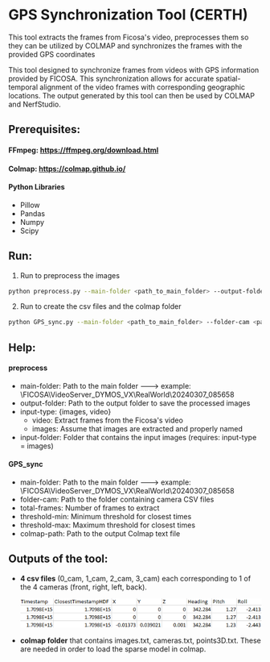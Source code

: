 # GPS Synchronization Tool (CERTH)

This tool extracts the frames from Ficosa's video, preprocesses them so they can be utilized by COLMAP and synchronizes the frames with the provided GPS coordinates 

This tool designed to synchronize frames from videos with GPS information provided by FICOSA. This synchronization allows for accurate spatial-temporal alignment of the video frames with corresponding geographic locations. The output generated by this tool can then be used by COLMAP and NerfStudio.

## Prerequisites:

#### FFmpeg: https://ffmpeg.org/download.html

#### Colmap: https://colmap.github.io/

#### Python Libraries
* Pillow
* Pandas
* Numpy
* Scipy

## Run:

1. Run to preprocess the images
   
 ```bash
 python preprocess.py --main-folder <path_to_main_folder> --output-folder <path_to_output_folder> --input-type {video, images} --input-folder <path_to_input_images_folder>
 ```
2. Run to create the csv files and the colmap folder

```bash
python GPS_sync.py --main-folder <path_to_main_folder> --folder-cam <path_to_camera_folder> --total-frames <number_of_frames> --threshold-min <minimum_threshold> --threshold-max <maximum_threshold> --colmap-path <path_to_colmap_output_file>`
```

## Help:
#### preprocess
* main-folder: Path to the main folder ---> example: \FICOSA\VideoServer_DYMOS_VX\RealWorld\20240307_085658 
* output-folder: Path to the output folder to save the processed images
* input-type: {images, video}
   * video: Extract frames from the Ficosa's video
   * images: Assume that images are extracted and properly named
* input-folder: Folder that contains the input images (requires: input-type = images) 


#### GPS_sync
* main-folder: Path to the main folder ---> example: \FICOSA\VideoServer_DYMOS_VX\RealWorld\20240307_085658 
* folder-cam: Path to the folder containing camera CSV files
* total-frames: Number of frames to extract
* threshold-min: Minimum threshold for closest times
* threshold-max: Maximum threshold for closest times
* colmap-path: Path to the output Colmap text file 



## Outputs of the tool:
* __4 csv files__ (0_cam, 1_cam, 2_cam, 3_cam) each corresponding to 1 of the 4 cameras (front, right, left, back).
  
  ![Example of csv file](csv_example.png)
* __colmap folder__ that contains images.txt, cameras.txt, points3D.txt. These are needed in order to load the sparse model in colmap. 


